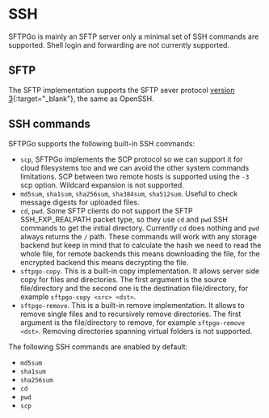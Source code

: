 # SSH

SFTPGo is mainly an SFTP server only a minimal set of SSH commands are supported. Shell login and forwarding are not currently supported.

## SFTP

The SFTP implementation supports the SFTP sever protocol [version 3](https://datatracker.ietf.org/doc/html/draft-ietf-secsh-filexfer-02){:target="_blank"}, the same as OpenSSH.

## SSH commands

SFTPGo supports the following built-in SSH commands:

- `scp`, SFTPGo implements the SCP protocol so we can support it for cloud filesystems too and we can avoid the other system commands limitations. SCP between two remote hosts is supported using the `-3` scp option. Wildcard expansion is not supported.
- `md5sum`, `sha1sum`, `sha256sum`, `sha384sum`, `sha512sum`. Useful to check message digests for uploaded files.
- `cd`, `pwd`. Some SFTP clients do not support the SFTP SSH_FXP_REALPATH packet type, so they use `cd` and `pwd` SSH commands to get the initial directory. Currently `cd` does nothing and `pwd` always returns the `/` path. These commands will work with any storage backend but keep in mind that to calculate the hash we need to read the whole file, for remote backends this means downloading the file, for the encrypted backend this means decrypting the file.
- `sftpgo-copy`. This is a built-in copy implementation. It allows server side copy for files and directories. The first argument is the source file/directory and the second one is the destination file/directory, for example `sftpgo-copy <src> <dst>`.
- `sftpgo-remove`. This is a built-in remove implementation. It allows to remove single files and to recursively remove directories. The first argument is the file/directory to remove, for example `sftpgo-remove <dst>`. Removing directories spanning virtual folders is not supported.

The following SSH commands are enabled by default:

- `md5sum`
- `sha1sum`
- `sha256sum`
- `cd`
- `pwd`
- `scp`
